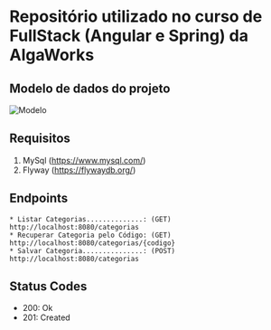 # Repositório utilizado no curso de FullStack (Angular e Spring) da AlgaWorks

## Modelo de dados do projeto
![Modelo](https://user-images.githubusercontent.com/35452578/117072696-3de92d00-ad07-11eb-8a6c-3bbe127f010b.png)

## Requisitos
1. MySql (https://www.mysql.com/)
2. Flyway (https://flywaydb.org/)

## Endpoints
```
* Listar Categorias..............: (GET)  http://localhost:8080/categorias
* Recuperar Categoria pelo Código: (GET)  http://localhost:8080/categorias/{codigo}
* Salvar Categoria...............: (POST) http://localhost:8080/categorias
```

## Status Codes
* 200: Ok
* 201: Created
